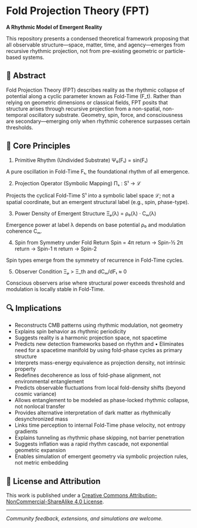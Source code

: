 
# Fold Projection Theory (FPT)

**A Rhythmic Model of Emergent Reality**

This repository presents a condensed theoretical framework proposing that all observable structure—space, matter, time, and agency—emerges from recursive rhythmic projection, not from pre-existing geometric or particle-based systems.

## 🧠 Abstract

Fold Projection Theory (FPT) describes reality as the rhythmic collapse of potential along a cyclic parameter known as Fold-Time \(F_t\). Rather than relying on geometric dimensions or classical fields, FPT posits that structure arises through recursive projection from a non-spatial, non-temporal oscillatory substrate. Geometry, spin, force, and consciousness are secondary—emerging only when rhythmic coherence surpasses certain thresholds.

## 📐 Core Principles

1. Primitive Rhythm (Undivided Substrate)
Ψ₀(Fₜ) = sin(Fₜ)

A pure oscillation in Fold-Time Fₜ, the foundational rhythm of all emergence.

2. Projection Operator (Symbolic Mapping)
Πₛ : S¹ → ℒ

Projects the cyclical Fold-Time S¹ into a symbolic label space ℒ; not a spatial coordinate, but an emergent structural label (e.g., spin, phase-type).

3. Power Density of Emergent Structure
Ξₚ(λ) = ρ₀(λ) · Cₘ(λ)

Emergence power at label λ depends on base potential ρ₀ and modulation coherence Cₘ.

4. Spin from Symmetry under Fold Return
Spin =
  4π return → Spin-½
  2π return → Spin-1
  π return  → Spin-2

Spin types emerge from the symmetry of recurrence in Fold-Time cycles.

5. Observer Condition
Ξₚ > Ξ_th and dCₘ/dFₜ ≈ 0

Conscious observers arise where structural power exceeds threshold and modulation is locally stable in Fold-Time.


## 🔍 Implications

- Reconstructs CMB patterns using rhythmic modulation, not geometry
- Explains spin behavior as rhythmic periodicity
- Suggests reality is a harmonic projection space, not spacetime
- Predicts new detection frameworks based on rhythm and 	•	Eliminates need for a spacetime manifold by using fold-phase cycles as primary structure
- Interprets mass-energy equivalence as projection density, not intrinsic property
- Redefines decoherence as loss of fold-phase alignment, not environmental entanglement
- Predicts observable fluctuations from local fold-density shifts (beyond cosmic variance)
- Allows entanglement to be modeled as phase-locked rhythmic collapse, not nonlocal transfer
- Provides alternative interpretation of dark matter as rhythmically desynchronized mass
- Links time perception to internal Fold-Time phase velocity, not entropy gradients
- Explains tunneling as rhythmic phase skipping, not barrier penetration
- Suggests inflation was a rapid rhythm cascade, not exponential geometric expansion
- Enables simulation of emergent geometry via symbolic projection rules, not metric embedding

## 📄 License and Attribution

This work is published under a [Creative Commons Attribution-NonCommercial-ShareAlike 4.0 License](https://creativecommons.org/licenses/by-nc-sa/4.0/).

---

*Community feedback, extensions, and simulations are welcome.*
